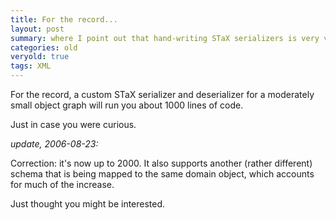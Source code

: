 ```yaml
---
title: For the record...
layout: post 
summary: where I point out that hand-writing STaX serializers is very verbose
categories: old
veryold: true
tags: XML
---
```


For the record, a custom STaX serializer and deserializer for a moderately small object graph will run you about 1000 lines of code. 

Just in case you were curious. 


<i>update, 2006-08-23: </i>

Correction: it's now up to 2000.  It also supports another (rather different) schema that is being mapped to the same domain object, which accounts for much of the increase.

Just thought you might be interested. 
